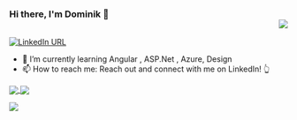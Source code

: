 ### Hi there, I'm Dominik 👋 <div align = 'right'>![](https://komarev.com/ghpvc/?username=domel2222&color=orange)</div>


[![LinkedIn URL](https://img.shields.io/static/v1?color=blue&label=linkedin&logo=linkedin&logoColor=white&style=for-the-badge&message=Connect)](https://pl.linkedin.com/in/dominik-wiklinski)


- 🌱 I’m currently learning Angular , ASP.Net , Azure, Design 
- 📫 How to reach me: Reach out and connect with me on LinkedIn! 👆



<a href="https://github.com/domel2222"> <img align="center" src="https://github-readme-stats.vercel.app/api?username=domel2222&theme=chartreuse-dark&count_private=true" />  </a>
<a href="https://github.com/domel2222"> <img align="center" src="https://github-readme-stats.vercel.app/api/top-langs/?username=domel2222&theme=chartreuse-dark&layout=compact" /> </a>

<a href="https://github.com/domel2222">
<img src="https://github-readme-stats.vercel.app/api?username=domel2222&count_private=true&show_icons=true&hide=stars" />
</a>
